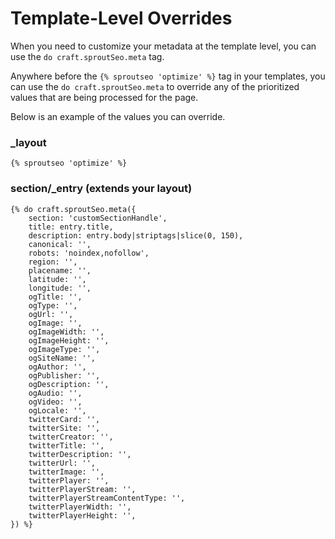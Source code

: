 # Template-Level Overrides

When you need to customize your metadata at the template level, you can use the `do craft.sproutSeo.meta` tag.

Anywhere before the `{% sproutseo 'optimize' %}` tag in your templates, you can use the `do craft.sproutSeo.meta` to override any of the prioritized values that are being processed for the page.

Below is an example of the values you can override.

### _layout

``` twig
{% sproutseo 'optimize' %}
```

### section/_entry (extends your layout)

``` twig
{% do craft.sproutSeo.meta({ 
    section: 'customSectionHandle',
    title: entry.title,
    description: entry.body|striptags|slice(0, 150),
    canonical: '',
    robots: 'noindex,nofollow',
    region: '',
    placename: '',
    latitude: '',
    longitude: '',
    ogTitle: '',
    ogType: '',
    ogUrl: '',
    ogImage: '',
    ogImageWidth: '',
    ogImageHeight: '',
    ogImageType: '',            
    ogSiteName: '',
    ogAuthor: '',
    ogPublisher: '',        
    ogDescription: '',
    ogAudio: '',
    ogVideo: '',
    ogLocale: '',
    twitterCard: '',
    twitterSite: '',
    twitterCreator: '',
    twitterTitle: '',
    twitterDescription: '',
    twitterUrl: '',
    twitterImage: '',
    twitterPlayer: '',
    twitterPlayerStream: '', 
    twitterPlayerStreamContentType: '', 
    twitterPlayerWidth: '', 
    twitterPlayerHeight: '',                                        
}) %}
```